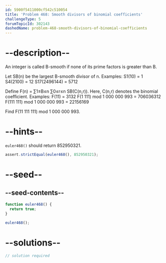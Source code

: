 ```yaml
---
id: 5900f5411000cf542c510054
title: 'Problem 468: Smooth divisors of binomial coefficients'
challengeType: 5
forumTopicId: 302143
dashedName: problem-468-smooth-divisors-of-binomial-coefficients
---
```


# --description--

An integer is called B-smooth if none of its prime factors is greater than B.

Let SB(n) be the largest B-smooth divisor of n. Examples: S1(10) = 1 S4(2100) = 12 S17(2496144) = 5712

Define F(n) = ∑1≤B≤n ∑0≤r≤n SB(C(n,r)). Here, C(n,r) denotes the binomial coefficient. Examples: F(11) = 3132 F(1 111) mod 1 000 000 993 = 706036312 F(111 111) mod 1 000 000 993 = 22156169

Find F(11 111 111) mod 1 000 000 993.

# --hints--

`euler468()` should return 852950321.

```js
assert.strictEqual(euler468(), 852950321);
```

# --seed--

## --seed-contents--

```js
function euler468() {
  return true;
}

euler468();
```

# --solutions--

```js
// solution required
```
